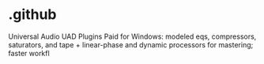 # .github
Universal Audio UAD Plugins Paid for Windows: modeled eqs, compressors, saturators, and tape + linear-phase and dynamic processors for mastering; faster workfl

